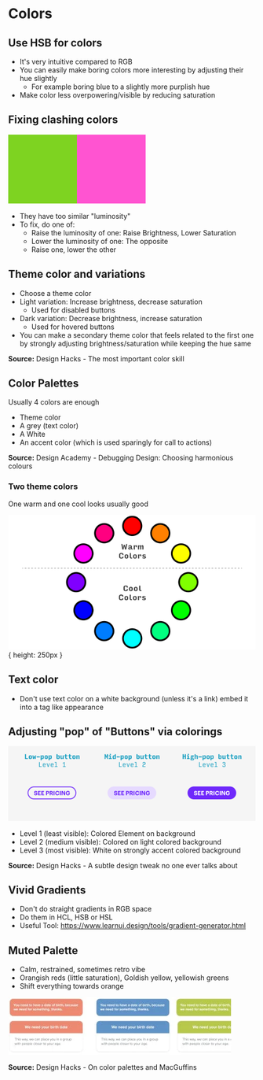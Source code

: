 
# Colors

## Use HSB for colors
- It's very intuitive compared to RGB
- You can easily make boring colors more interesting by adjusting their hue slightly
  - For example boring blue to a slightly more purplish hue
- Make color less overpowering/visible by reducing saturation

## Fixing clashing colors
![Clashing Colors](assets/images/clashing-colors.png)
- They have too similar "luminosity"
- To fix, do one of:
  - Raise the luminosity of one: Raise Brightness, Lower Saturation
  - Lower the luminosity of one: The opposite
  - Raise one, lower the other

## Theme color and variations
- Choose a theme color
- Light variation: Increase brightness, decrease saturation
  - Used for disabled buttons
- Dark variation: Decrease brightness, increase saturation
  - Used for hovered buttons
- You can make a secondary theme color that feels related to the first one by strongly adjusting brightness/saturation
  while keeping the hue same

**Source:** Design Hacks - The most important color skill

## Color Palettes
Usually 4 colors are enough
- Theme color
- A grey (text color)
- A White
- An accent color (which is used sparingly for call to actions)

**Source:** Design Academy - Debugging Design: Choosing harmonious colours

### Two theme colors
One warm and one cool looks usually good

![Warm and Cool Colors](assets/images/warm-cool-colors.png){ height: 250px }

## Text color
- Don't use text color on a white background (unless it's a link) embed it into a tag like appearance

## Adjusting "pop" of "Buttons" via colorings
![](assets/images/three-levels-of-pop.png)
- Level 1 (least visible): Colored Element on background
- Level 2 (medium visible): Colored on light colored background
- Level 3 (most visible): White on strongly accent colored background

**Source:** Design Hacks - A subtle design tweak no one ever talks about

## Vivid Gradients
- Don't do straight gradients in RGB space
- Do them in HCL, HSB or HSL
- Useful Tool: https://www.learnui.design/tools/gradient-generator.html

## Muted Palette
- Calm, restrained, sometimes retro vibe
- Orangish reds (little saturation), Goldish yellow, yellowish greens
- Shift everything towards orange

![](assets/images/muted-palette.png)

**Source:** Design Hacks - On color palettes and MacGuffins
